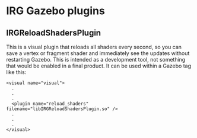 IRG Gazebo plugins
==================================
IRGReloadShadersPlugin
----------------------------------

This is a visual plugin that reloads all shaders every second, so you can save
a vertex or fragment shader and immediately see the updates without restarting
Gazebo. This is intended as a development tool, not something that would be
enabled in a final product. It can be used within a Gazebo <visual> tag like this:

```
<visual name="visual">
  .
  .
  .
  <plugin name="reload_shaders" filename="libIRGReloadShadersPlugin.so" />
  .
  .
  .
</visual>
```

